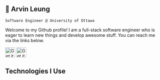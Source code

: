 ## 🎸 Arvin Leung
    Software Engineer @ University of Ottawa
Welcome to my Github profile! I am a full-stack software engineer who is eager to learn new things and develop awesome stuff. You can reach me via the links below.

[<img src="https://img.shields.io/badge/LinkedIn-0077B5?style=for-the-badge&logo=linkedin&logoColor=white" alt="Get it on SERVICE" height="32" />](www.linkedin.com/in/arvin-leung)
[<img src="https://img.shields.io/badge/Gmail-D14836?style=for-the-badge&logo=gmail&logoColor=white" alt="Get it on SERVICE" height="32" />](leungarvin@gmail.com)

## Technologies I Use
<!--
**Leung-Arvin/Leung-Arvin** is a ✨ _special_ ✨ repository because its `README.md` (this file) appears on your GitHub profile.

Here are some ideas to get you started:

- 🔭 I’m currently working on ...
- 🌱 I’m currently learning ...
- 👯 I’m looking to collaborate on ...
- 🤔 I’m looking for help with ...
- 💬 Ask me about ...
- 📫 How to reach me: ...
- 😄 Pronouns: ...
- ⚡ Fun fact: ...
-->
